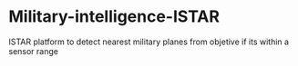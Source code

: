 # Military-intelligence-ISTAR
ISTAR platform to detect nearest military planes from objetive if its within a sensor range

